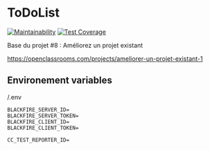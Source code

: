 ToDoList
========

[![Maintainability](https://api.codeclimate.com/v1/badges/bea5d5c5ba9d1bd9b52e/maintainability)](https://codeclimate.com/github/LFZDavid/Todolist/maintainability)
[![Test Coverage](https://api.codeclimate.com/v1/badges/bea5d5c5ba9d1bd9b52e/test_coverage)](https://codeclimate.com/github/LFZDavid/Todolist/test_coverage)

Base du projet #8 : Améliorez un projet existant

https://openclassrooms.com/projects/ameliorer-un-projet-existant-1

## Environement variables
 /.env
 ```
 BLACKFIRE_SERVER_ID=
 BLACKFIRE_SERVER_TOKEN=
 BLACKFIRE_CLIENT_ID=
 BLACKFIRE_CLIENT_TOKEN=

 CC_TEST_REPORTER_ID=
 ```
